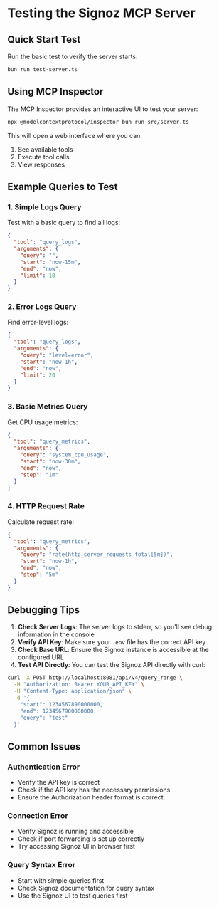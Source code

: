 # Testing the Signoz MCP Server

## Quick Start Test

Run the basic test to verify the server starts:
```bash
bun run test-server.ts
```

## Using MCP Inspector

The MCP Inspector provides an interactive UI to test your server:

```bash
npx @modelcontextprotocol/inspector bun run src/server.ts
```

This will open a web interface where you can:
1. See available tools
2. Execute tool calls
3. View responses

## Example Queries to Test

### 1. Simple Logs Query
Test with a basic query to find all logs:
```json
{
  "tool": "query_logs",
  "arguments": {
    "query": "",
    "start": "now-15m",
    "end": "now",
    "limit": 10
  }
}
```

### 2. Error Logs Query
Find error-level logs:
```json
{
  "tool": "query_logs", 
  "arguments": {
    "query": "level=error",
    "start": "now-1h",
    "end": "now",
    "limit": 20
  }
}
```

### 3. Basic Metrics Query
Get CPU usage metrics:
```json
{
  "tool": "query_metrics",
  "arguments": {
    "query": "system_cpu_usage",
    "start": "now-30m",
    "end": "now",
    "step": "1m"
  }
}
```

### 4. HTTP Request Rate
Calculate request rate:
```json
{
  "tool": "query_metrics",
  "arguments": {
    "query": "rate(http_server_requests_total[5m])",
    "start": "now-1h", 
    "end": "now",
    "step": "5m"
  }
}
```

## Debugging Tips

1. **Check Server Logs**: The server logs to stderr, so you'll see debug information in the console
2. **Verify API Key**: Make sure your `.env` file has the correct API key
3. **Check Base URL**: Ensure the Signoz instance is accessible at the configured URL
4. **Test API Directly**: You can test the Signoz API directly with curl:

```bash
curl -X POST http://localhost:8081/api/v4/query_range \
  -H "Authorization: Bearer YOUR_API_KEY" \
  -H "Content-Type: application/json" \
  -d '{
    "start": 1234567890000000,
    "end": 1234567900000000,
    "query": "test"
  }'
```

## Common Issues

### Authentication Error
- Verify the API key is correct
- Check if the API key has the necessary permissions
- Ensure the Authorization header format is correct

### Connection Error
- Verify Signoz is running and accessible
- Check if port forwarding is set up correctly
- Try accessing Signoz UI in browser first

### Query Syntax Error
- Start with simple queries first
- Check Signoz documentation for query syntax
- Use the Signoz UI to test queries first